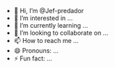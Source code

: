- 👋 Hi, I’m @Jef-predador
- 👀 I’m interested in ...
- 🌱 I’m currently learning ...
- 💞️ I’m looking to collaborate on ...
- 📫 How to reach me ...
- 😄 Pronouns: ...
- ⚡ Fun fact: ...

<!---
Jef-predador/Jef-predador is a ✨ special ✨ repository because its `README.md` (this file) appears on your GitHub profile.
You can click the Preview link to take a look at your changes.
--->
